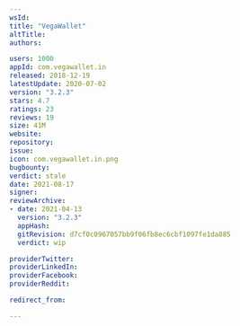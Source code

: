 ```yaml
---
wsId: 
title: "VegaWallet"
altTitle: 
authors:

users: 1000
appId: com.vegawallet.in
released: 2018-12-19
latestUpdate: 2020-07-02
version: "3.2.3"
stars: 4.7
ratings: 23
reviews: 19
size: 41M
website: 
repository: 
issue: 
icon: com.vegawallet.in.png
bugbounty: 
verdict: stale
date: 2021-08-17
signer: 
reviewArchive:
- date: 2021-04-13
  version: "3.2.3"
  appHash: 
  gitRevision: d7cf0c0967057bb9f06fb8ec6cbf1097fe1da885
  verdict: wip

providerTwitter: 
providerLinkedIn: 
providerFacebook: 
providerReddit: 

redirect_from:

---
```



